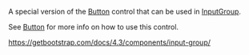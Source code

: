 A special version of the [Button](/docs/controls/bootstrap4/Button/{branch}) control that can be used in [InputGroup](/docs/controls/bootstrap4/InputGroup/{branch}).

See [Button](/docs/controls/bootstrap4/Button/{branch}) for more info on how to use this control.

<https://getbootstrap.com/docs/4.3/components/input-group/>

